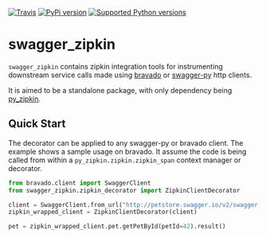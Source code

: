 [![Travis](https://img.shields.io/travis/Yelp/swagger_zipkin.svg)](https://travis-ci.org/Yelp/swagger_zipkin?branch=master)
[![PyPi version](https://img.shields.io/pypi/v/swagger_zipkin.svg)](https://pypi.python.org/pypi/swagger_zipkin/)
[![Supported Python versions](https://img.shields.io/pypi/pyversions/swagger_zipkin.svg)](https://pypi.python.org/pypi/swagger_zipkin/)

# swagger_zipkin

`swagger_zipkin` contains zipkin integration tools for instrumenting downstream
 service calls made using [bravado](http://bravado.readthedocs.org/en/latest/) or
[swagger-py](http://swagger-py.readthedocs.org/en/latest/) http clients.

It is aimed to be a standalone package, with only dependency being
[py_zipkin](https://github.com/Yelp/py_zipkin).

Quick Start
-----------

The decorator can be applied to any swagger-py or bravado client. The example
shows a sample usage on bravado. It assume the code is being called from within
a `py_zipkin.zipkin.zipkin_span` context manager or decorator.

```py
from bravado.client import SwaggerClient
from swagger_zipkin.zipkin_decorator import ZipkinClientDecorator

client = SwaggerClient.from_url("http://petstore.swagger.io/v2/swagger.json")
zipkin_wrapped_client = ZipkinClientDecorator(client)

pet = zipkin_wrapped_client.pet.getPetById(petId=42).result()
```
